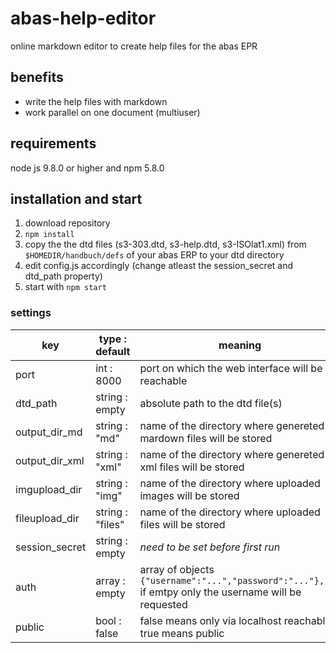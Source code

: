 # abas-help-editor
online markdown editor to create help files for the abas EPR

## benefits
- write the help files with markdown
- work parallel on one document (multiuser)

## requirements
node js 9.8.0 or higher and npm 5.8.0

## installation and start

1. download repository
2. `npm install`
3. copy the  the dtd files (s3-303.dtd, s3-help.dtd, s3-ISOlat1.xml) from `$HOMEDIR/handbuch/defs` of your abas ERP to your dtd directory
4. edit config.js accordingly (change atleast the session_secret and dtd_path property)
5. start with `npm start`

### settings

| key             | type : default  | meaning                                                                                                             |
| --------------- | --------------- | ------------------------------------------------------------------------------------------------------------------- |
| port            | int : 8000      | port on which the web interface will be reachable                                                                   |
| dtd_path        | string : empty  | absolute path to the dtd file(s)                                                                                    |
| output_dir_md   | string : "md"   | name of the directory where genereted mardown files will be stored                                                  |
| output_dir_xml  | string : "xml"  | name of the directory where genereted xml files will be stored                                                      |
| imgupload_dir   | string : "img"  | name of the directory where uploaded images will be stored                                                          |
| fileupload_dir  | string : "files"| name of the directory where uploaded files will be stored                                                           |
| session_secret  | string : empty  | *need to be set before first run*                                                                                   |
| auth            | array : empty   | array of objects `{"username":"...","password":"..."},...` <br/> if emtpy only the username will be requested       |
| public          | bool : false    | false means only via localhost reachable, true means public                                                         |
